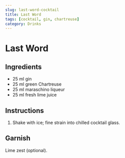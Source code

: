 ```yaml
---
slug: last-word-cocktail
title: Last Word
tags: [cocktail, gin, chartreuse]
category: Drinks
---
```


# Last Word

## Ingredients

- 25 ml gin
- 25 ml green Chartreuse
- 25 ml maraschino liqueur
- 25 ml fresh lime juice

## Instructions

1. Shake with ice; fine strain into chilled cocktail glass.

## Garnish

Lime zest (optional).

